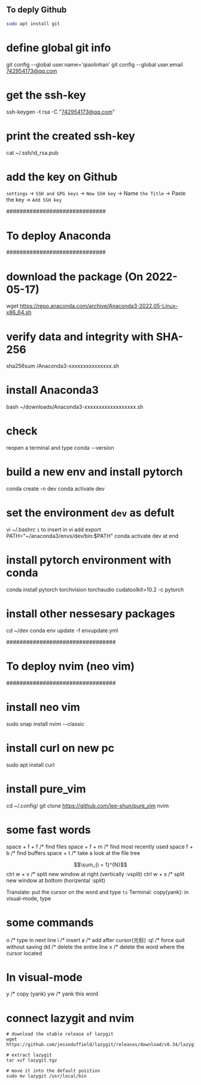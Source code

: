 ## To deply Github

```bash
sudo apt install git
```

# define global git info
git config --global user.name='qiaolinhan'
git config --global user.email 742954173@qq.com

# get the ssh-key
ssh-keygen -t rsa -C "742954173@qq.com"

# print the created ssh-key
cat ~/.ssh/id_rsa.pub

# add the key on Github
`settings` -> `SSH and GPG keys` -> `New SSH key` -> Name `the Title` -> Paste the key -> `Add SSH key`


##############################
# To deploy Anaconda
##############################
# download the package (On 2022-05-17)
wget https://repo.anaconda.com/archive/Anaconda3-2022.05-Linux-x86_64.sh

# verify data and integrity with SHA-256
sha256sum /Anaconda3-xxxxxxxxxxxxxxx.sh

# install Anaconda3
bash ~/downloads/Anaconda3-xxxxxxxxxxxxxxxxxx.sh

# check
reopen a terminal and type 
    conda --version

# build a new env and install pytorch
conda create -n dev
conda activate dev

# set the environment `dev` as defult
vi ~/.bashrc
`i` to insert in vi
add 
    export PATH="~/anaconda3/envs/dev/bin:$PATH"
    conda activate dev
at end


# install pytorch environment with conda
conda install pytorch torchvision torchaudio cudatoolkit=10.2 -c pytorch

# install other nessesary packages
cd ~/dev
conda env update -f envupdate.yml

#################################
# To deploy nvim (neo vim)
#################################
# install neo vim
sudo snap install nvim --classic 

#  install curl on new pc 
sudo apt install curl 

# install pure_vim
cd ~/.config/
git clone https://github.com/lee-shun/pure_vim nvim

# some fast words
space + f + f /* find files
space + f + m /* find most recently used
space  f + b /* find buffers
space + t /* take a look at the file tree

$$\sum_{i = 1}^{N}$$
ctrl w + v /* split new window at right (vertically :vsplit)
ctrl w + s /* split new window at bottom (horizental :split)

Translate: put the cursor on the word and type `ts`
Terminal: <F12>
copy(yank): in visual-mode, type 

# some commands
o /* type in next line
i /* insert 
a /* add after cursor(光标)
:q! /* force quit without saving
dd /* delete the entire line
x /* delete the word where the cursor located

# In visual-mode
y /* copy (yank)
yw /* yank this word

# connect lazygit and nvim
    # download the stable release of lazygit
    wget https://github.com/jesseduffield/lazygit/releases/download/v0.34/lazygit_0.34_Linux_x86_64.tar.gz
    
    # extract lazygit
    tar xvf lazygit.tgz

    # move it into the default position
    sudo mv lazygit /usr/local/bin
